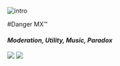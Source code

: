 
![intro](https://i.imgur.com/udzMrmr.png)

#Danger MX™
#### *Moderation, Utility, Music, Paradox*
[<img src="https://img.shields.io/badge/Support-me!-orange.svg">](https://www.patreon.com/dangerous)  [<img  src="https://discordapp.com/api/guilds/133049272517001216/widget.png?style=shield">](https://discord.gg/Tgg4kaF)
</p>
<p align="center">
<a href="https://www.python.org/%22%3E<img src="https://img.shields.io/badge/Python-3.6-blue.svg?style=flat-square" /></a>
<a href="https://github.com/Rapptz/discord.py%22%3E<img src="https://img.shields.io/badge/discord-py-blue.svg?style=flat-square" /></a>
</p>


